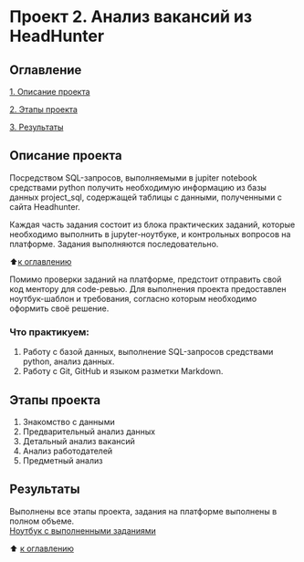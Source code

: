 # Проект 2. Анализ вакансий из HeadHunter

## Оглавление

[1. Описание проекта](https://github.com/tan-st1702/SkillFactory/tree/main/SQL/PROJECT-2.%20Анализ%20вакансий%20из%20HeadHunter#описание-проекта)

[2. Этапы проекта](https://github.com/tan-st1702/SkillFactory/tree/main/SQL/PROJECT-2.%20Анализ%20вакансий%20из%20HeadHunter#этапы-проекта)

[3. Результаты](https://github.com/tan-st1702/SkillFactory/tree/main/SQL/PROJECT-2.%20Анализ%20вакансий%20из%20HeadHunter#результаты)

## Описание проекта

Посредством SQL-запросов, выполняемыми в jupiter notebook средствами python 
получить необходимую информацию из базы данных project_sql, содержащей таблицы с данными, полученными с сайта Headhunter.

Каждая часть задания состоит из блока практических заданий, которые  необходимо выполнить в jupyter-ноутбуке, и контрольных вопросов на платформе. Задания выполняются последовательно.

:arrow_up:[к оглавлению](https://github.com/tan-st1702/SkillFactory/tree/main/SQL/PROJECT-2.%20Анализ%20вакансий%20из%20HeadHunter#оглавление)

Помимо проверки заданий на платформе, предстоит отправить свой код ментору для code-ревью. Для выполнения проекта предоставлен ноутбук-шаблон и требования, согласно которым необходимо оформить своё решение.

### Что практикуем:
1. Работу с базой данных, выполнение SQL-запросов средствами python, анализ данных. 
2. Работу с Git, GitHub и языком разметки Markdown.


## Этапы проекта

1. Знакомство с данными
2. Предварительный анализ данных
3. Детальный анализ вакансий
4. Анализ работодателей
5. Предметный анализ  

## Результаты
Выполнены все этапы проекта, задания на платформе выполнены в полном объеме.   
[Ноутбук с выполненными заданиями ](https://github.com/tan-st1702/SkillFactory/blob/main/SQL/PROJECT-2.%20Анализ%20вакансий%20из%20HeadHunter/Анализ%20вакансий%20из%20HeadHunter.ipynb) 

:arrow_up: [к оглавлению](https://github.com/Dzhambul/HH_vacancies_analisys#оглавление)
